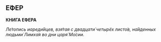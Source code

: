 ## Е́ФЕР

**КНИ́ГА Е́ФЕРА**

_Ле́топись иареди́йцев, взя́тая с двадцати́ четырёх листо́в, на́йденных людьми́ Лимха́я во дни царя́ Мо́сии._
